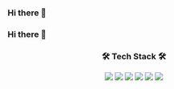 ### Hi there 👋



### Hi there 👋


<h3 align="center"> 🛠️ Tech Stack 🛠️</h3>

<p align= "center">

<img src="https://img.shields.io/badge/Java-283274?style=flat-square&logo=Java&logoColor=white">
<img src="https://img.shields.io/badge/SpringBoot-6DB33F?style=flat-square&logo=SpringBoot&logoColor=white"> 


<img src="https://img.shields.io/badge/Spring-6DB33F?style=flat-square&logo=Spring&logoColor=white">
<img src="https://img.shields.io/badge/SpringSecurity-6DB33F?style=flat-square&logo=SpringSecurity&logoColor=white">
<img src="https://img.shields.io/badge/MySQL-A6A9AA?style=flat-square&logo=MySQL&logoColor=white">
<img src="https://img.shields.io/badge/Amazon AWS-FFD500?style=flat-square&logo=Amazon AWS&logoColor=white">
